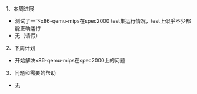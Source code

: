 1、本周进展

- 测试了一下x86-qemu-mips在spec2000 test集运行情况，test上似乎不少都能正确运行
- 无（请假）

2、下周计划

- 开始解决x86-qemu-mips在spec2000上的问题

3、问题和需要的帮助

- 无